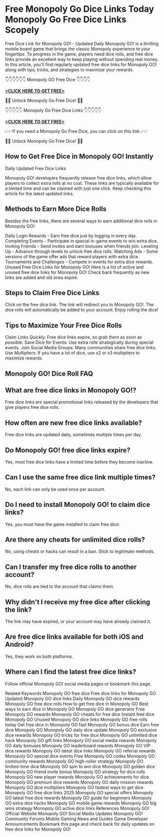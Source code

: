 # Free Monopoly Go Dice Links Today Monopoly Go Free Dice Links Scopely

Free Dice Link for Monopoly GO! - Updated Daily
Monopoly GO! is a thrilling mobile board game that brings the classic Monopoly experience to your fingertips. To progress in the game, players need dice rolls, and free dice links provide an excellent way to keep playing without spending real money. In this article, you'll find regularly updated free dice links for Monopoly GO! along with tips, tricks, and strategies to maximize your rewards.

👇👇👇👇👇👇 Monopoly GO Free Dice 👇👇👇👇


**[=CLICK HERE TO GET FREE=](https://www.google.com/url?q=https%3A%2F%2Fappbitly.com%2FVyzgL)**


🎲🎲 Unlock Monopoly Go Free Dice! 🎲🎲

👇👇👇👇👇 Monopoly Go Free Dice Links 👇👇👇👇👇


**[=CLICK HERE TO GET FREE=](https://www.google.com/url?q=https%3A%2F%2Fappbitly.com%2FVyzgL)**


✅✅If you need a Monopoly Go Free Dice, you can click on this link.✅✅

🎲🎲 Unlock Monopoly Go Free Dice! 🎲🎲

## How to Get Free Dice in Monopoly GO! Instantly

Daily Updated Free Dice Links

Monopoly GO! developers frequently release free dice links, which allow players to collect extra rolls at no cost. These links are typically available for a limited time and can be claimed with just one click. Keep checking this article for the latest updated links.

## Methods to Earn More Dice Rolls

Besides the free links, there are several ways to earn additional dice rolls in Monopoly GO!:

Daily Login Rewards - Earn free dice just by logging in every day.
Completing Events - Participate in special in-game events to win extra dice.
Inviting Friends - Send invites and earn bonuses when friends join.
Leveling Up - Advance through levels to unlock free dice rolls.
Watching Ads - Some versions of the game offer ads that reward players with extra dice.
Tournaments and Challenges - Compete in events for extra dice rewards.
Unused Free Dice Links for Monopoly GO!
Here is a list of active and unused free dice links for Monopoly GO! Check back frequently as new links are added and old ones expire.

## Steps to Claim Free Dice Links

Click on the free dice link.
The link will redirect you to Monopoly GO!.
The dice rolls will automatically be added to your account.
Enjoy rolling the dice!

## Tips to Maximize Your Free Dice Rolls

Claim Links Quickly: Free dice links expire, so grab them as soon as possible.
Save Dice for Events: Use extra rolls strategically during special events.
Join Social Media Groups: Many communities share free dice links.
Use Multipliers: If you have a lot of dice, use x2 or x3 multipliers to maximize rewards.

## Monopoly GO! Dice Roll FAQ

## What are free dice links in Monopoly GO!?

Free dice links are special promotional links released by the developers that give players free dice rolls.

## How often are new free dice links available?

Free dice links are updated daily, sometimes multiple times per day.

## Do Monopoly GO! free dice links expire?

Yes, most free dice links have a limited time before they become inactive.

## Can I use the same free dice link multiple times?

No, each link can only be used once per account.

## Do I need to install Monopoly GO! to claim dice links?

Yes, you must have the game installed to claim free dice.

## Are there any cheats for unlimited dice rolls?

No, using cheats or hacks can result in a ban. Stick to legitimate methods.

## Can I transfer my free dice rolls to another account?

No, dice rolls are tied to the account that claims them.

## Why didn't I receive my free dice after clicking the link?

The link may have expired, or your account may have already claimed it.

## Are free dice links available for both iOS and Android?

Yes, they work on both platforms.

## Where can I find the latest free dice links?

Follow official Monopoly GO! social media pages or bookmark this page.

Related Keywords
Monopoly GO free dice
Free dice links for Monopoly GO
Updated Monopoly GO dice links
Daily Monopoly GO dice rewards
Monopoly GO free dice rolls
How to get free dice in Monopoly GO
Best ways to earn dice in Monopoly GO
Monopoly GO dice generator
Free Monopoly GO rewards
Monopoly GO cheats for free dice
Instant free dice Monopoly GO
Unused Monopoly GO dice links
Monopoly GO free rolls today
Get free dice in Monopoly GO fast
Monopoly GO bonus dice
Earn free dice Monopoly GO
Monopoly GO daily dice update
Monopoly GO exclusive dice rewards
Monopoly GO tricks for free dice
Monopoly GO unlimited dice hack
Monopoly GO gift links
Monopoly GO social media rewards
Monopoly GO daily bonuses
Monopoly GO leaderboard rewards
Monopoly GO VIP dice rewards
Monopoly GO latest dice links
Monopoly GO referral rewards
Monopoly GO special dice events
Free Monopoly GO codes
Monopoly GO community rewards
Monopoly GO high-roller strategy
Monopoly GO limited-time dice
Monopoly GO spin to win dice
Monopoly GO golden dice
Monopoly GO friend invite bonus
Monopoly GO strategy for dice rolls
Monopoly GO new player rewards
Monopoly GO achievements for dice
Monopoly GO premium dice rewards
Monopoly GO daily mission rewards
Monopoly GO dice multipliers
Monopoly GO fastest ways to get dice
Monopoly GO free dice links 2025
Monopoly GO special offers
Monopoly GO latest free dice rewards
Monopoly GO guide for beginners
Monopoly GO extra dice hacks
Monopoly GO mobile game rewards
Monopoly GO big wins strategy
Monopoly GO active dice links
References
Monopoly GO! Official Website
Monopoly GO! Social Media Updates
Monopoly GO! Community Forums
Mobile Gaming News and Guides
Game Developer Announcements
Bookmark this page and check back for daily updates on free dice links for Monopoly GO!
